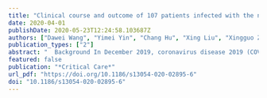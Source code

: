 ```yaml
---
title: "Clinical course and outcome of 107 patients infected with the novel coronavirus, SARS-CoV-2, discharged from two hospitals in Wuhan, China"
date: 2020-04-01
publishDate: 2020-05-23T12:24:58.103687Z
authors: ["Dawei Wang", "Yimei Yin", "Chang Hu", "Xing Liu", "Xingguo Zhang", "Shuliang Zhou", "Mingzhi Jian", "Haibo Xu", "John Prowle", "Bo Hu", "Yirong Li", "Zhiyong Peng"]
publication_types: ["2"]
abstract: "  Background In December 2019, coronavirus disease 2019 (COVID-19) outbreak was reported from Wuhan, China. Information on the clinical course and prognosis of COVID-19 was not thoroughly described. We described the clinical courses and prognosis in COVID-19 patients.   Methods Retrospective case series of COVID-19 patients from Zhongnan Hospital of Wuhan University in Wuhan and Xishui Hospital, Hubei Province, China, up to February 10, 2020. Epidemiological, demographic, and clinical data were collected. The clinical course of survivors and non-survivors were compared. Risk factors for death were analyzed.   Results A total of 107 discharged patients with COVID-19 were enrolled. The clinical course of COVID-19 presented as a tri-phasic pattern. Week 1 after illness onset was characterized by fever, cough, dyspnea, lymphopenia, and radiological multi-lobar pulmonary infiltrates. In severe cases, thrombocytopenia, acute kidney injury, acute myocardial injury, and adult respiratory distress syndrome were observed. During week 2, in mild cases, fever, cough, and systemic symptoms began to resolve and platelet count rose to normal range, but lymphopenia persisted. In severe cases, leukocytosis, neutrophilia, and deteriorating multi-organ dysfunction were dominant. By week 3, mild cases had clinically resolved except for lymphopenia. However, severe cases showed persistent lymphopenia, severe acute respiratory dyspnea syndrome, refractory shock, anuric acute kidney injury, coagulopathy, thrombocytopenia, and death. Older age and male sex were independent risk factors for poor outcome of the illness.   Conclusions A period of 7–13 days after illness onset is the critical stage in the COVID-19 course. Age and male gender were independent risk factors for death of COVID-19.  "
featured: false
publication: "*Critical Care*"
url_pdf: "https://doi.org/10.1186/s13054-020-02895-6"
doi: "10.1186/s13054-020-02895-6"
---
```


